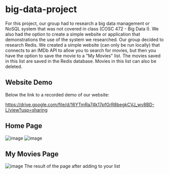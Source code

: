 # big-data-project
For this project, our group had to research a big data management or NoSQL system that was not covered in class (COSC 472 - Big Data I). We also had the option to create a simple website or application that demonstrations the use of the system we researched. Our group decided to research Redis. We created a simple website (can only be
run locally) that connects to an IMDb API to allow you to search for movies, but then you have the option to save the movie to a "My Movies" list. The movies saved in this list are saved in the Redis database. Movies in this list can also be deleted.

## Website Demo
Below the link to a recorded demo of our website:

https://drive.google.com/file/d/16YTmRa74k17pfGrR8begkCVJ_wv8BD-L/view?usp=sharing

## Home Page
![image](https://user-images.githubusercontent.com/65355965/165786395-cf9283a8-5855-4921-b606-8ab9d2502b66.png)
![image](https://user-images.githubusercontent.com/65355965/165786623-45209374-12f1-444e-baa4-4556adedf7e4.png)

## My Movies Page
![image](https://user-images.githubusercontent.com/65355965/165786967-fdbc1426-abd8-4016-9daf-ba889156ec4e.png)
The result of the page after adding to your list
